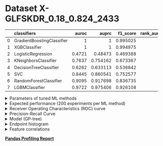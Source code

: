 # Dataset X-GLFSKDR_0.18_0.824_2433

|    | classifiers                |   auroc |    auprc |   f1_score |   rank_auroc |   rank_auprc |   rank_f1 |
|---:|:---------------------------|--------:|---------:|-----------:|-------------:|-------------:|----------:|
|  0 | GradientBoostingClassifier |  1      | 1        |   0.995025 |            1 |            1 |         1 |
|  1 | XGBClassifier              |  1      | 1        |   0.994975 |            1 |            1 |         1 |
|  2 | LogisticRegression         |  0.4721 | 0.48473  |   0.469388 |            8 |            8 |         8 |
|  3 | KNeighborsClassifier       |  0.7637 | 0.754162 |   0.673367 |            6 |            6 |         6 |
|  4 | DecisionTreeClassifier     |  0.6262 | 0.633113 |   0.536842 |            7 |            7 |         7 |
|  5 | SVC                        |  0.8445 | 0.860541 |   0.752577 |            5 |            5 |         5 |
|  6 | RandomForestClassifier     |  0.9095 | 0.917698 |   0.836735 |            4 |            4 |         4 |
|  7 | LGBMClassifier             |  0.9722 | 0.975406 |   0.926108 |            3 |            3 |         3 |


<details>
<summary>Parameters of tuned ML methods</summary>


```
GradientBoostingClassifier(ccp_alpha=0.0, criterion='friedman_mse', init=None,
                           learning_rate=0.8783102903764037, loss='deviance',
                           max_depth=5, max_features=None, max_leaf_nodes=None,
                           min_impurity_decrease=0.0, min_impurity_split=None,
                           min_samples_leaf=65, min_samples_split=2,
                           min_weight_fraction_leaf=0.0, n_estimators=100,
                           n_iter_no_change=15, presort='deprecated',
                           random_state=2433, subsample=1.0, tol=1e-07,
                           validation_fraction=0.04, verbose=0,
                           warm_start=False)
XGBClassifier(alpha=0.0013092524416457385, base_score=0.5, booster='dart',
              colsample_bylevel=1, colsample_bynode=1, colsample_bytree=1,
              eta=0.5774269628383277, eval_metric='logloss', gamma=0.2,
              gpu_id=-1, importance_type='gain', interaction_constraints=None,
              learning_rate=0.57742697, max_delta_step=0, max_depth=10,
              min_child_weight=1, missing=nan, monotone_constraints=None,
              n_estimators=82, n_jobs=0, num_parallel_tree=1,
              objective='binary:logistic', random_state=2433,
              reg_alpha=0.00130925246, reg_lambda=45.88322315035659,
              scale_pos_weight=1, subsample=1, tree_method=None,
              validate_parameters=False, verbosity=None)
LogisticRegression(C=0.0001220378006547866, class_weight=None, dual=False,
                   fit_intercept=True, intercept_scaling=1, l1_ratio=None,
                   max_iter=100, multi_class='auto', n_jobs=None, penalty='l2',
                   random_state=2433, solver='saga', tol=0.0001, verbose=0,
                   warm_start=False)
KNeighborsClassifier(algorithm='auto', leaf_size=30, metric='euclidean',
                     metric_params=None, n_jobs=None, n_neighbors=13, p=4,
                     weights='distance')
DecisionTreeClassifier(ccp_alpha=0.0, class_weight=None, criterion='gini',
                       max_depth=9, max_features=None, max_leaf_nodes=None,
                       min_impurity_decrease=0.0, min_impurity_split=None,
                       min_samples_leaf=17, min_samples_split=7,
                       min_weight_fraction_leaf=0.0, presort='deprecated',
                       random_state=2433, splitter='best')
SVC(C=57.32793214900961, break_ties=False, cache_size=200,
    class_weight='balanced', coef0=2.1, decision_function_shape='ovr', degree=3,
    gamma='scale', kernel='poly', max_iter=-1, probability=True,
    random_state=2433, shrinking=True, tol=4.7603309155310765e-05,
    verbose=False)
RandomForestClassifier(bootstrap=True, ccp_alpha=0.0, class_weight=None,
                       criterion='gini', max_depth=9, max_features=None,
                       max_leaf_nodes=None, max_samples=None,
                       min_impurity_decrease=0.0, min_impurity_split=None,
                       min_samples_leaf=5, min_samples_split=10,
                       min_weight_fraction_leaf=0.0, n_estimators=90,
                       n_jobs=None, oob_score=False, random_state=2433,
                       verbose=0, warm_start=False)
LGBMClassifier(boosting_type='gbdt', class_weight=None, colsample_bytree=1.0,
               importance_type='split', learning_rate=0.1, max_depth=9,
               metric='binary_logloss', min_child_samples=20,
               min_child_weight=0.001, min_split_gain=0.0, n_estimators=100,
               n_jobs=-1, num_leaves=79, objective='binary', random_state=2433,
               reg_alpha=0.0, reg_lambda=0.0, silent=True, subsample=1.0,
               subsample_for_bin=200000, subsample_freq=0)
```

</details>

<details>
<summary>Expected performance (200 experiments per ML method)</summary>
<img src='X-GLFSKDR_0.18_0.824_2433-box.svg' width=40% />
</details>

<details>
<summary>Receiver Operating Characteristics (ROC) curve</summary>
<img src='X-GLFSKDR_0.18_0.824_2433-roc.svg' width=40% />
</details>

<details>
<summary>Precision-Recall Curve</summary>
<img src='X-GLFSKDR_0.18_0.824_2433-prc.svg' width=40% />
</details>

<details>
<summary>Model (GP-tree)</summary>
<img src='X-GLFSKDR_0.18_0.824_2433-model.svg' height=10% />
</details>

<details>
<summary>Endpoint histogram</summary>
<img src='X-GLFSKDR_0.18_0.824_2433-endpoint.svg' width=40% />
</details>

<details>
<summary>Feature correlations</summary>
<img src='X-GLFSKDR_0.18_0.824_2433-corr.svg' width=40% />
</details>

[**Pandas Profiling Report**](https://github.io/athril/digen-test/docs/profile/X-GLFSKDR_0.18_0.824_2433.html)